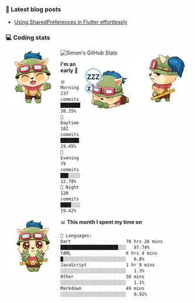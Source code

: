 ### 📘 Latest blog posts

<!-- BLOG-POST-LIST:START -->
- [Using SharedPreferences in Flutter effortlessly](https://dev.to/simonpham/using-sharedpreferences-in-flutter-effortlessly-3e29)
<!-- BLOG-POST-LIST:END -->

### 💻 Coding stats
<img align="right" src="https://raw.githubusercontent.com/simonpham/simonpham/master/assets/images/6kiur.gif" >


<img align="left" src="https://raw.githubusercontent.com/simonpham/simonpham/master/assets/images/5kiur.gif" >

![Simon's GitHub Stats](https://github-readme-stats-blue.vercel.app/api?username=simonpham)

<img align="right" src="https://raw.githubusercontent.com/simonpham/simonpham/master/assets/images/4kiur.gif" >

<!--START_SECTION:waka-->
**I'm an early 🐤** 

```text
🌞 Morning    237 commits    █████████░░░░░░░░░░░░░░░░   38.35% 
🌆 Daytime    182 commits    ███████░░░░░░░░░░░░░░░░░░   29.45% 
🌃 Evening    79 commits     ███░░░░░░░░░░░░░░░░░░░░░░   12.78% 
🌙 Night      120 commits    ████░░░░░░░░░░░░░░░░░░░░░   19.42%

```


<img align="left" src="https://raw.githubusercontent.com/simonpham/simonpham/master/assets/images/19kiur.gif" >📊 **This month I spent my time on** 

```text
💬 Languages: 
Dart                     78 hrs 26 mins      ██████████████████████░░░   87.74% 
YAML                     6 hrs 4 mins        █░░░░░░░░░░░░░░░░░░░░░░░░   6.8% 
JavaScript               1 hr 9 mins         ░░░░░░░░░░░░░░░░░░░░░░░░░   1.3% 
Other                    58 mins             ░░░░░░░░░░░░░░░░░░░░░░░░░   1.1% 
Markdown                 49 mins             ░░░░░░░░░░░░░░░░░░░░░░░░░   0.92%

```


<!--END_SECTION:waka-->
